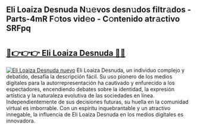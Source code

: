 ## Eli Loaiza Desnuda N𝚞𝚎vos desn𝚞dos filtr𝚊dos - Parts-4mR F𝚘tos vid𝚎o - C𝚘ntenido atr𝚊ctivo SRFpq

# <h2><a href="http://mbcatry.tromn.icu/?c=Eli+Loaiza+Desnuda">🔗👉👉👉 Eli Loaiza Desnuda 🔗🔗</a></h2>

[![Eli Loaiza Desnuda nuevo](https://i.imgur.com/pEAQMta.gif)](http://mbcatry.tromn.icu/?c=Eli+Loaiza+Desnuda)
Eli Loaiza Desnuda, un individuo complejo y debatido, desafía la descripción fácil. Su uso pionero de los medios digitales para la autorrepresentación ha cautivado y enfurecido a los espectadores, encendiendo debates sobre la identidad, la expresión artística y la naturaleza evolutiva de las sociedades en línea. Independientemente de sus decisiones futuras, su huella en la comunidad virtual es imborrable. Con un espíritu inquebrantable y un atractivo innegable, la influencia de Eli Loaiza Desnuda en los medios digitales es innovadora.

